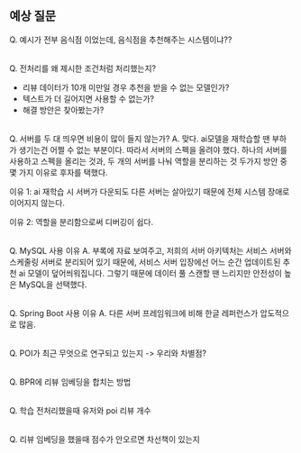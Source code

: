 ## 예상 질문

Q. 예시가 전부 음식점 이었는데, 음식점을 추천해주는 시스템이냐??
<br><br>


Q. 전처리를 왜 제시한 조건처럼 처리했는지?
- 리뷰 데이터가 10개 미만일 경우 추천을 받을 수 없는 모델인가?
- 텍스트가 더 길어지면 사용할 수 없는가?
- 해결 방안은 찾아봤는가?
<br><br>


Q. 서버를 두 대 띄우면 비용이 많이 들지 않는가?
A. 맞다. ai모델을 재학습할 땐 부하가 생기는건 어쩔 수 없는 부분이다. 따라서 서버의 스펙을 올려야 했다. 하나의 서버를 사용하고 스펙을 올리는 것과, 두 개의 서버를 나눠 역할을 분리하는 것 두가지 방안 중 몇 가지 이유로 후자를 택했다. 

이유 1: ai 재학습 시 서버가 다운되도 다른 서버는 살아있기 때문에 전체 시스템 장애로 이어지지 않는다.

이유 2: 역할을 분리함으로써 디버깅이 쉽다.
<br><br>

Q. MySQL 사용 이유
A. 부록에 자료 보여주고, 저희의 서버 아키텍처는 서비스 서버와 스케줄링 서버로 분리되어 있기 때문에, 서비스 서버 입장에선 어느 순간 업데이트된 추천 ai 모델이 덮어씌워집니다. 그렇기 때문에 데이터 풀 스캔할 땐 느리지만 안전성이 높은 MySQL을 선택했다. 
<br><br>

Q. Spring Boot 사용 이유
A. 다른 서버 프레임워크에 비해 한글 레퍼런스가 압도적으로 많음.
<br><br>

Q. POI가 최근 무엇으로 연구되고 있는지 -> 우리와 차별점?
<br><br>

Q. BPR에 리뷰 임베딩을 합치는 방법
<br><br>

Q. 학습 전처리했을때 유저와 poi 리뷰 개수
<br><br>

Q. 리뷰 임베딩을 했을때 점수가 안오르면 차선책이 있는지
<br><br>
